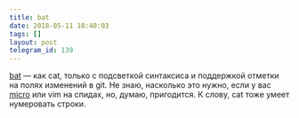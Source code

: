 ```yaml
---
title: bat
date: 2018-05-11 10:40:03
tags: []
layout: post
telegram_id: 139
---
```


[bat](https://github.com/sharkdp/bat) — как cat, только с подсветкой синтаксиса и поддержкой отметки на полях изменений в git. Не знаю, насколько это нужно, если у вас [micro](https://t.me/itgram_channel/67) или vim на спидах, но, думаю, пригодится. К слову, cat тоже умеет нумеровать строки.

